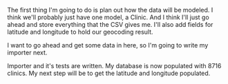 The first thing I'm going to do is plan out how the data will be modeled.  I
think we'll probably just have one model, a Clinic.  And I think I'll just go
ahead and store everything that the CSV gives me.  I'll also add fields for
latitude and longitude to hold our geocoding result.

I want to go ahead and get some data in here, so I'm going to write my importer
next.

Importer and it's tests are written.  My database is now populated with 8716
clinics.  My next step will be to get the latitude and longitude populated.
